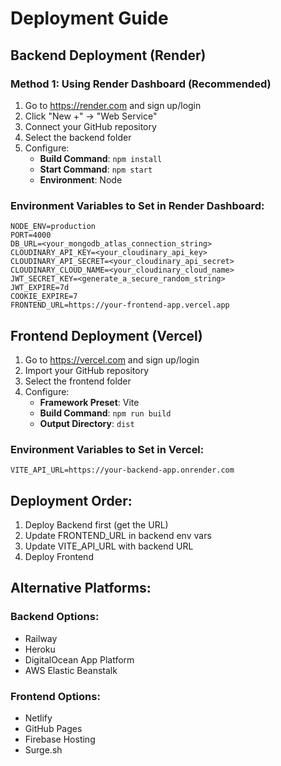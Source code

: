 # Deployment Guide

## Backend Deployment (Render)

### Method 1: Using Render Dashboard (Recommended)

1. Go to https://render.com and sign up/login
2. Click "New +" → "Web Service"
3. Connect your GitHub repository
4. Select the backend folder
5. Configure:
   - **Build Command**: `npm install`
   - **Start Command**: `npm start`
   - **Environment**: Node

### Environment Variables to Set in Render Dashboard:

```
NODE_ENV=production
PORT=4000
DB_URL=<your_mongodb_atlas_connection_string>
CLOUDINARY_API_KEY=<your_cloudinary_api_key>
CLOUDINARY_API_SECRET=<your_cloudinary_api_secret>
CLOUDINARY_CLOUD_NAME=<your_cloudinary_cloud_name>
JWT_SECRET_KEY=<generate_a_secure_random_string>
JWT_EXPIRE=7d
COOKIE_EXPIRE=7
FRONTEND_URL=https://your-frontend-app.vercel.app
```

## Frontend Deployment (Vercel)

1. Go to https://vercel.com and sign up/login
2. Import your GitHub repository
3. Select the frontend folder
4. Configure:
   - **Framework Preset**: Vite
   - **Build Command**: `npm run build`
   - **Output Directory**: `dist`

### Environment Variables to Set in Vercel:

```
VITE_API_URL=https://your-backend-app.onrender.com
```

## Deployment Order:

1. Deploy Backend first (get the URL)
2. Update FRONTEND_URL in backend env vars
3. Update VITE_API_URL with backend URL
4. Deploy Frontend

## Alternative Platforms:

### Backend Options:
- Railway
- Heroku
- DigitalOcean App Platform
- AWS Elastic Beanstalk

### Frontend Options:
- Netlify
- GitHub Pages
- Firebase Hosting
- Surge.sh
